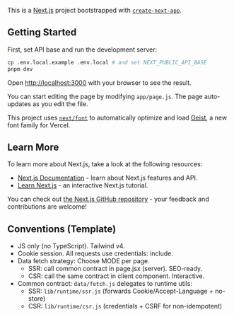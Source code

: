 This is a [Next.js](https://nextjs.org) project bootstrapped with [`create-next-app`](https://github.com/vercel/next.js/tree/canary/packages/create-next-app).

## Getting Started

First, set API base and run the development server:

```bash
cp .env.local.example .env.local # and set NEXT_PUBLIC_API_BASE
pnpm dev
```

Open [http://localhost:3000](http://localhost:3000) with your browser to see the result.

You can start editing the page by modifying `app/page.js`. The page auto-updates as you edit the file.

This project uses [`next/font`](https://nextjs.org/docs/app/building-your-application/optimizing/fonts) to automatically optimize and load [Geist](https://vercel.com/font), a new font family for Vercel.

## Learn More

To learn more about Next.js, take a look at the following resources:

- [Next.js Documentation](https://nextjs.org/docs) - learn about Next.js features and API.
- [Learn Next.js](https://nextjs.org/learn) - an interactive Next.js tutorial.

You can check out [the Next.js GitHub repository](https://github.com/vercel/next.js) - your feedback and contributions are welcome!

## Conventions (Template)

- JS only (no TypeScript). Tailwind v4.
- Cookie session. All requests use credentials: include.
- Data fetch strategy: Choose MODE per page.
  - SSR: call common contract in page.jsx (server). SEO-ready.
  - CSR: call the same contract in client component. Interactive.
- Common contract: `data/fetch.js` delegates to runtime utils:
  - SSR: `lib/runtime/ssr.js` (forwards Cookie/Accept-Language + no-store)
  - CSR: `lib/runtime/csr.js` (credentials + CSRF for non-idempotent)
